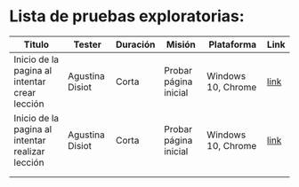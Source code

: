# Lista de pruebas exploratorias:

  | Titulo                                           | Tester          | Duración | Misión                | Plataforma         | Link                                |
  | ------------------------------------------------ | --------------- | -------- | --------------------- | ------------------ | ----------------------------------- |
  | Inicio de la pagina al intentar crear lección    | Agustina Disiot | Corta    | Probar página inicial | Windows 10, Chrome | [link](./pruebasInicio.md#Prueba-1) |
  | Inicio de la pagina al intentar realizar lección | Agustina Disiot | Corta    | Probar página inicial | Windows 10, Chrome | [link](./pruebasInicio.md#Prueba-2) |
  |                                                  |                 |          |                       |                    |                                     |
  |                                                  |                 |          |                       |                    |                                     |
